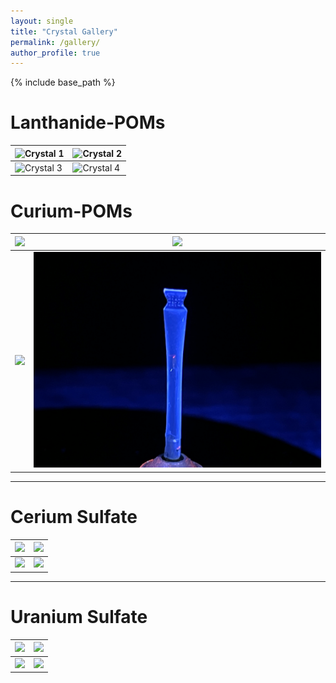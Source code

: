 ```yaml
---
layout: single
title: "Crystal Gallery"
permalink: /gallery/
author_profile: true
---
```


{% include base_path %}

# Lanthanide-POMs 

| ![Crystal 1](/images/gallery/crystal1.jpg) | ![Crystal 2](/images/gallery/crystal2.jpg) |
|--------------------------------------------|--------------------------------------------|
| ![Crystal 3](/images/gallery/crystal3.jpg) | ![Crystal 4](/images/gallery/crystal4.jpg) |

# Curium-POMs

| ![](/images/IMG_3329.png) | ![](/images/IMG_0948.png) |
|--------------------------------------------|--------------------------------------------|
| ![](/images/IMG_0502.png) | ![](/images/IMG_3050.png) |

***

# Cerium Sulfate

| ![](/images/IMG_2383.png) | ![](/images/IMG_0729.png) |
|--------------------------------------------|--------------------------------------------|
| ![](/images/IMG_2041.png) | ![](/images/IMG_2034.png) |

***

# Uranium Sulfate 

| ![](/images/IMG_0937.png) | ![](/images/IMG_0936.png) |
|--------------------------------------------|--------------------------------------------|
| ![](/images/IMG_1309.png) | ![](/images/IMG_0776.png) |